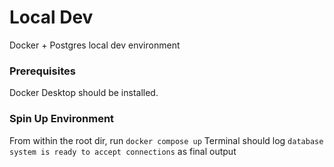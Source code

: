 # Local Dev

Docker + Postgres local dev environment

### Prerequisites

Docker Desktop should be installed.

### Spin Up Environment

From within the root dir, run `docker compose up`
Terminal should log `database system is ready to accept connections` as final output
